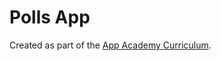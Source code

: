 # Polls App

Created as part of the [App Academy Curriculum](https://open.appacademy.io/learn/full-stack-online/sql/polls).